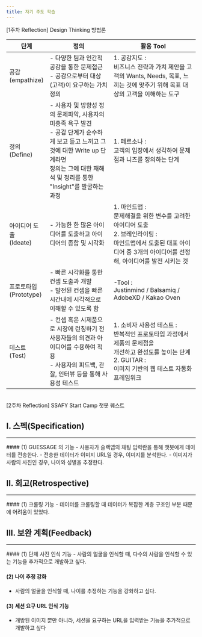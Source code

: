 ```yaml
---
title: 자기 주도 학습
---
```


[1주차 Reflection] Design Thinking 방법론

|단계|정의|활용 Tool|
|------|-----------|-------|
|공감<br>(empathize)|- 다양한 팀과 인간적 공감을 통한 문제접근<br>- 공감으로부터 대상(고객)이 요구하는 가치정의|1. 공감지도 :<br>비즈니스 전략과 가치 제안을 고객의 Wants, Needs, 목표, 느끼는 것에 맞추기 위해 목표 대상의 고객을 이해하는 도구|
|정의<br>(Define)|- 사용자 및 방향성 정의 문제파악, 사용자의 미충족 욕구 발견<br>- 공감 단계가 순수하게 보고 듣고 느끼고 그것에 대한 Write up 단계라면<br>정의는 그에 대한 재해석 및 정리를 통한 "Insight"를 발굴하는 과정|1. 페르소나 :<br>고객의 입장에서 생각하여 문제점과 니즈를 정의하는 단계|
|아이디어 도출<br>(Ideate)|- 가능한 한 많은 아이디어를 도출하고 아이디어의 종합 및 시각화|1. 마인드맵 :<br>문제해결을 위한 변수를 고려한 아이디어 도출<br>2. 브레인라이팅 :<br>마인드맵에서 도출된 대표 아이디어 중 3개의 아이디어를 선정해, 아이디어를 발전 시키는 것|
|프로토타입<br>(Prototype)|- 빠른 시각화를 통한 컨셉 도출과 개발<br>- 발전된 컨셉을 빠른 시간내에 시각적으로<br>이해할 수 있도록 함|-Tool :<br> Justinmind / Balsamiq / AdobeXD / Kakao Oven|
|테스트<br>(Test)|- 컨셉 혹은 시제품으로 시장에 런칭하기 전<br>사용자들의 의견과 아이디어를 수용하여 적용<br>- 사용자의 피드백, 관찰, 인터뷰 등을 통해 사용성 테스트|1. 소비자 사용성 테스트 :<br>반복적인 프로토타입 과정에서 제품의 문제점을<br>개선하고 완성도를 높이는 단계<br>2. GUITAR :<br>이미지 기반의 웹 테스트 자동화 프레임워크|

<br>[2주차 Reflection] SSAFY Start Camp 챗봇 퀘스트

## I. 스펙(Specification)
<hr>
#### (1) GUESSAGE 의 기능
  - 사용자가 슬랙앱의 채팅 입력란을 통해 챗봇에게 데이터를 전송한다.
  - 전송한 데이터가 이미지 URL일 경우, 이미지를 분석한다.
  - 이미지가 사람의 사진인 경우, 나이와 성별을 추정한다.

## II. 회고(Retrospective)
<hr>
#### (1) 크롤링 기능
  - 데이터를 크롤링할 때 데이터가 복잡한 계층 구조인 부분 때문에 어려움이 있었다.

## III. 보완 계획(Feedback)
<hr>
#### (1) 단체 사진 인식 기능
  - 사람의 얼굴을 인식할 때, 다수의 사람을 인식할 수 있는 기능을 추가적으로 개발하고 싶다.

#### (2) 나이 추정 강화
  - 사람의 얼굴을 인식할 때, 나이를 추정하는 기능을 강화하고 싶다.

#### (3) 세션 요구 URL 인식 기능
  - 개방된 이미지 뿐만 아니라, 세션을 요구하는 URL을 입력받는 기능을 추가적으로 개발하고 싶다
